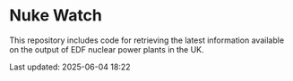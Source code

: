 # Nuke Watch

This repository includes code for retrieving the latest information available on the output of EDF nuclear power plants in the UK.

Last updated: 2025-06-04 18:22
